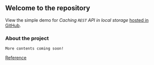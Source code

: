 ## Welcome to the repository

View the simple demo for *Caching `REST` API in local storage* [hosted in GitHub](https://sahelibasu23.github.io/demo-trying-cache-js/).

### About the project

```
More contents coming soon!
```
[Reference](https://github.com/sahelibasu23/demo-trying-cache-js/blob/main/notes/YTA.md)


